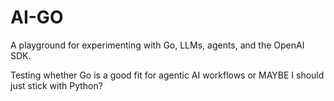 # AI-GO

A playground for experimenting with Go, LLMs, agents, and the OpenAI SDK. 

Testing whether Go is a good fit for agentic AI workflows or MAYBE I should just stick with Python?
